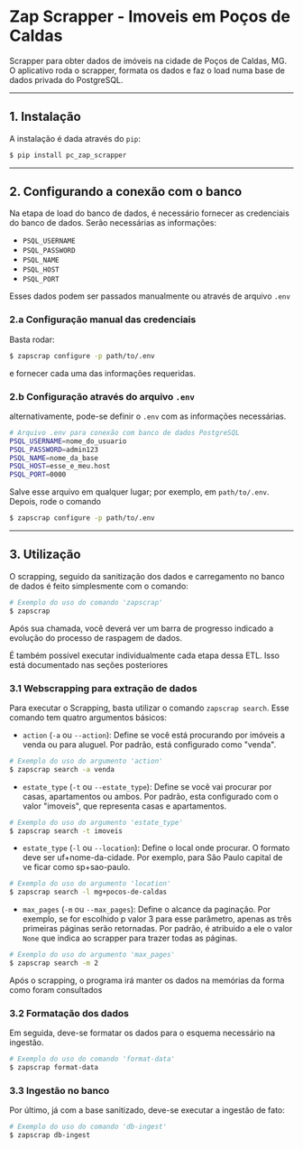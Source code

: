 # Zap Scrapper - Imoveis em Poços de Caldas

Scrapper para obter dados de imóveis na cidade de Poços de Caldas, MG. O aplicativo roda o scrapper, formata os dados e faz o load numa base de dados privada do PostgreSQL.

---

## 1. Instalação
A instalação é dada através do `pip`:
```bash
$ pip install pc_zap_scrapper 
```
---

## 2. Configurando a conexão com o banco
Na etapa de load do banco de dados, é necessário fornecer as credenciais do banco de dados. Serão necessárias as informações:
* `PSQL_USERNAME`
* `PSQL_PASSWORD`
* `PSQL_NAME`
* `PSQL_HOST`
* `PSQL_PORT`

Esses dados podem ser passados manualmente ou através de arquivo `.env`

### 2.a Configuração manual das credenciais
Basta rodar:

```bash
$ zapscrap configure -p path/to/.env
```
e fornecer cada uma das informações requeridas.

### 2.b Configuração através do arquivo `.env`
alternativamente, pode-se definir o `.env` com as informações necessárias.
```bash
# Arquivo .env para conexão com banco de dados PostgreSQL
PSQL_USERNAME=nome_do_usuario
PSQL_PASSWORD=admin123
PSQL_NAME=nome_da_base
PSQL_HOST=esse_e_meu.host
PSQL_PORT=0000
```
Salve esse arquivo em qualquer lugar; por exemplo, em `path/to/.env`. Depois, rode o comando

```bash
$ zapscrap configure -p path/to/.env
```
---

## 3. Utilização

O scrapping, seguido da sanitização dos dados e carregamento no banco de dados é feito simplesmente com o comando:

```bash
# Exemplo do uso do comando 'zapscrap'
$ zapscrap
```

Após sua chamada, você deverá ver um barra de progresso indicado a evolução do processo de raspagem de dados.

É também possível executar individualmente cada etapa dessa ETL. Isso está documentado nas seções posteriores

### 3.1 Webscrapping para extração de dados

Para executar o Scrapping, basta utilizar o comando `zapscrap search`. Esse comando tem quatro argumentos básicos:

* `action` (`-a` ou `--action`): Define se você está procurando por imóveis a venda ou para aluguel. Por padrão, está configurado como "venda".
```bash
# Exemplo do uso do argumento 'action'
$ zapscrap search -a venda
```

* `estate_type` (`-t` ou `--estate_type`): Define se você vai procurar por casas, apartamentos ou ambos. Por padrão, esta configurado com o  valor "imoveis", que representa casas e apartamentos.
```bash
# Exemplo do uso do argumento 'estate_type'
$ zapscrap search -t imoveis
```

* `estate_type` (`-l` ou `--location`): Define o local onde procurar. O formato deve ser uf+nome-da-cidade. Por exemplo, para São Paulo capital de ve ficar como sp+sao-paulo.
```bash
# Exemplo do uso do argumento 'location'
$ zapscrap search -l mg+pocos-de-caldas
```

* `max_pages` (`-m` ou `--max_pages`): Define o alcance da paginação. Por exemplo, se for escolhido p valor 3 para esse parâmetro, apenas as três primeiras páginas serão retornadas. Por padrão, é atribuido a ele o valor `None` que indica ao scrapper para trazer todas as páginas.
```bash
# Exemplo do uso do argumento 'max_pages'
$ zapscrap search -m 2
```

Após o scrapping, o programa irá manter os dados na memórias da forma como foram consultados

### 3.2 Formatação dos dados

Em seguida, deve-se formatar os dados para o esquema necessário na ingestão. 

```bash
# Exemplo do uso do comando 'format-data'
$ zapscrap format-data
```

### 3.3 Ingestão no banco

Por último, já com a base sanitizado, deve-se executar a ingestão de fato:
```bash
# Exemplo do uso do comando 'db-ingest'
$ zapscrap db-ingest
```